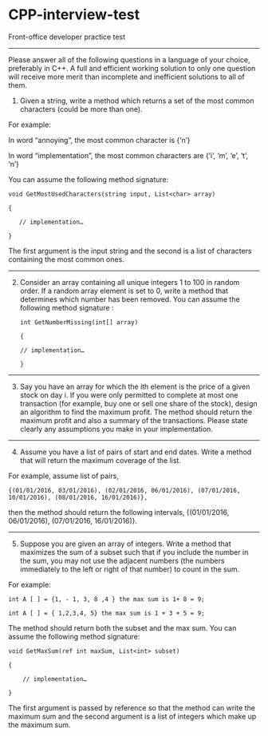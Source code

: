 # CPP-interview-test

Front-office developer practice test

------------------------------------------------

Please answer all of the following questions in a language of your choice, preferably in C++. A full and efficient working solution to only one question will receive more merit than incomplete and inefficient solutions to all of them.

1) Given a string, write a method which returns a set of the most common characters (could be more than one).

For example:

In word “annoying”, the most common character is {‘n’}

In word “implementation”, the most common characters are {‘i’, ‘m’, ‘e’, ‘t’, ‘n’}

You can assume the following method signature:

    void GetMostUsedCharacters(string input, List<char> array)

    {

       // implementation…

    }

The first argument is the input string and the second is a list of characters containing the most common ones.

--------------------------------------------------------------------------------------------------------------

2) Consider an array containing all unique integers 1 to 100 in random order. If a random array element is set to 0, write a method that determines which number has been removed. You can assume the following method signature :

       int GetNumberMissing(int[] array)

       {

       // implementation…

       }

--------------------------------------------------------------------------------------------------------------

3) Say you have an array for which the ith element is the price of a given stock on day i. If you were only permitted to complete at most one transaction (for example, buy one or sell one share of the stock), design an algorithm to find the maximum profit. The method should return the maximum profit and also a summary of the transactions. Please state clearly any assumptions you make in your implementation.

---------------------------------------------------------------------------------------------------------------

4) Assume you have a list of pairs of start and end dates. Write a method that will return the maximum coverage of the list.

For example, assume list of pairs,

    {(01/01/2016, 03/01/2016), (02/01/2016, 06/01/2016), (07/01/2016, 10/01/2016), (08/01/2016, 16/01/2016)},

then the method should return the following intervals, {(01/01/2016, 06/01/2016), (07/01/2016, 16/01/2016)}.

---------------------------------------------------------------------------------------------------------------

5) Suppose you are given an array of integers. Write a method that maximizes the sum of a subset such that if you include the number in the sum, you may not use the adjacent numbers (the numbers immediately to the left or right of that number) to count in the sum.

For example:

    int A [ ] = {1, - 1, 3, 8 ,4 } the max sum is 1+ 8 = 9;

    int A [ ] = { 1,2,3,4, 5} the max sum is 1 + 3 + 5 = 9;

The method should return both the subset and the max sum. You can assume the following method signature:

    void GetMaxSum(ref int maxSum, List<int> subset)

    {

        // implementation…

    }

The first argument is passed by reference so that the method can write the maximum sum and the second argument is a list of integers which make up the maximum sum.

